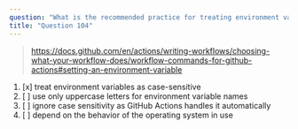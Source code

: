 ```yaml
---
question: "What is the recommended practice for treating environment variables in GitHub Actions, regardless of the operating system and shell used?"
title: "Question 104"
---
```



> https://docs.github.com/en/actions/writing-workflows/choosing-what-your-workflow-does/workflow-commands-for-github-actions#setting-an-environment-variable
1. [x] treat environment variables as case-sensitive
1. [ ] use only uppercase letters for environment variable names
1. [ ] ignore case sensitivity as GitHub Actions handles it automatically
1. [ ] depend on the behavior of the operating system in use
